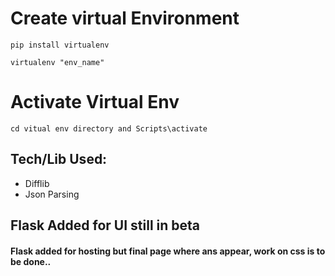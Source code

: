 <h1>Create virtual Environment</h1>

```
pip install virtualenv

virtualenv "env_name"

```

<h1>Activate Virtual Env</h1>

```
cd vitual env directory and Scripts\activate
```

<h2>Tech/Lib Used:</h2>
<ul>
<li>Difflib</li>
<li>Json Parsing</li>
        
</ul>

## Flask Added for UI still in beta

 #### Flask added for hosting but final page where ans appear, work on css is to be done..
        
